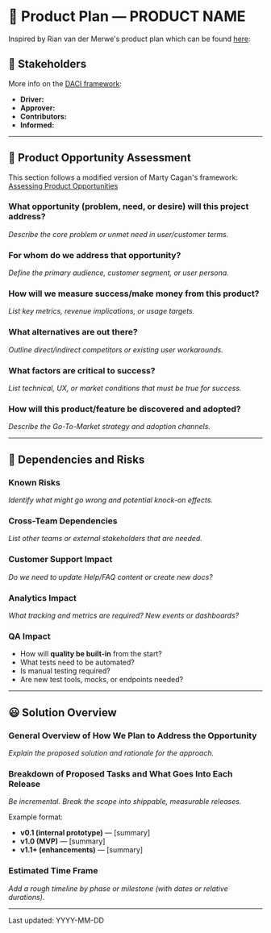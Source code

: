 # 📌 Product Plan — PRODUCT NAME

Inspired by Rian van der Merwe's product plan which can be found [here](https://github.com/rianvdm/pm-resources/blob/master/templates/product-plan.md):

## 🎯 Stakeholders

More info on the [DACI framework](https://github.com/rianvdm/pm-resources/blob/master/processes/daci.md):

- **Driver:**  
- **Approver:**  
- **Contributors:**  
- **Informed:**  

---

## 🚀 Product Opportunity Assessment

This section follows a modified version of Marty Cagan's framework:  
[Assessing Product Opportunities](https://svpg.com/assessing-product-opportunities/)

### What opportunity (problem, need, or desire) will this project address?

_Describe the core problem or unmet need in user/customer terms._

### For whom do we address that opportunity?

_Define the primary audience, customer segment, or user persona._

### How will we measure success/make money from this product?

_List key metrics, revenue implications, or usage targets._

### What alternatives are out there?

_Outline direct/indirect competitors or existing user workarounds._

### What factors are critical to success?

_List technical, UX, or market conditions that must be true for success._

### How will this product/feature be discovered and adopted?

_Describe the Go-To-Market strategy and adoption channels._

---

## 😬 Dependencies and Risks

### Known Risks

_Identify what might go wrong and potential knock-on effects._

### Cross-Team Dependencies

_List other teams or external stakeholders that are needed._

### Customer Support Impact

_Do we need to update Help/FAQ content or create new docs?_

### Analytics Impact

_What tracking and metrics are required? New events or dashboards?_

### QA Impact

- How will **quality be built-in** from the start?  
- What tests need to be automated?  
- Is manual testing required?  
- Are new test tools, mocks, or endpoints needed?

---

## 😃 Solution Overview

### General Overview of How We Plan to Address the Opportunity

_Explain the proposed solution and rationale for the approach._

### Breakdown of Proposed Tasks and What Goes Into Each Release

_Be incremental. Break the scope into shippable, measurable releases._  

Example format:

- **v0.1 (internal prototype)** — [summary]
- **v1.0 (MVP)** — [summary]
- **v1.1+ (enhancements)** — [summary]

### Estimated Time Frame

_Add a rough timeline by phase or milestone (with dates or relative durations)._

---

Last updated: YYYY-MM-DD
